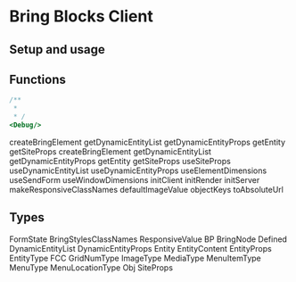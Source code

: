 # Bring Blocks Client

## Setup and usage

## Functions

```ts
/**
 *
 * /
<Debug/>
```

createBringElement
getDynamicEntityList
getDynamicEntityProps
getEntity
getSiteProps
createBringElement
getDynamicEntityList
getDynamicEntityProps
getEntity
getSiteProps
useSiteProps
useDynamicEntityList
useDynamicEntityProps
useElementDimensions
useSendForm
useWindowDimensions
initClient
initRender
initServer
makeResponsiveClassNames
defaultImageValue
objectKeys
toAbsoluteUrl

## Types

FormState
BringStylesClassNames
ResponsiveValue
BP
BringNode
Defined
DynamicEntityList
DynamicEntityProps
Entity
EntityContent
EntityProps
EntityType
FCC
GridNumType
ImageType
MediaType
MenuItemType
MenuType
MenuLocationType
Obj
SiteProps
